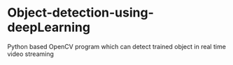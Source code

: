 # Object-detection-using-deepLearning
Python based OpenCV program which can detect trained object in real time video streaming
